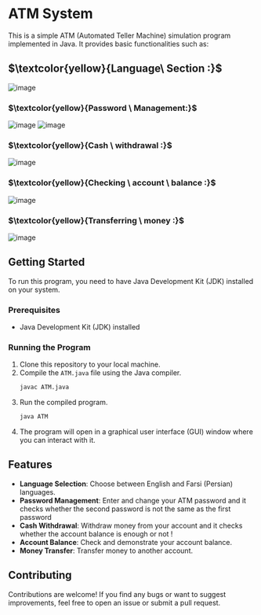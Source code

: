 
# ATM System

This is a simple ATM (Automated Teller Machine) simulation program implemented in Java. It provides basic functionalities such as:

## $\textcolor{yellow}{Language\ Section :\}$
  
![image](https://github.com/MohammadrezaSheikholeslami84/ATM-GUI/assets/166950228/0aba50cc-3bd1-4044-ab7d-f386b31e449b)

### $\textcolor{yellow}{Password \ Management:\}$

![image](https://github.com/MohammadrezaSheikholeslami84/ATM-GUI/assets/166950228/b7f13af9-95e5-4f33-a55a-afe5513723ce)             ![image](https://github.com/MohammadrezaSheikholeslami84/ATM-GUI/assets/166950228/0b022657-e5f1-444b-a91a-61be6f723ebf)
 
### $\textcolor{yellow}{Cash  \ withdrawal :\}$

![image](https://github.com/MohammadrezaSheikholeslami84/ATM-GUI/assets/166950228/43d45a3e-3dd5-424d-9365-9b321271e8bf)

### $\textcolor{yellow}{Checking   \ account \ balance :\}$

![image](https://github.com/MohammadrezaSheikholeslami84/ATM-GUI/assets/166950228/b47c634e-46f6-4556-89a1-b1891067ba49)

### $\textcolor{yellow}{Transferring  \ money :\}$

![image](https://github.com/MohammadrezaSheikholeslami84/ATM-GUI/assets/166950228/4c402c68-808f-485e-9cd1-6f4dc16f4163)


## Getting Started

To run this program, you need to have Java Development Kit (JDK) installed on your system.

### Prerequisites

- Java Development Kit (JDK) installed

### Running the Program

1. Clone this repository to your local machine.
2. Compile the `ATM.java` file using the Java compiler.
   ```bash
   javac ATM.java
   ```
3. Run the compiled program.
   ```bash
   java ATM
   ```
4. The program will open in a graphical user interface (GUI) window where you can interact with it.

## Features

- **Language Selection**: Choose between English and Farsi (Persian) languages.
- **Password Management**: Enter and change your ATM password and it checks whether the second password is not the same as the first password
- **Cash Withdrawal**: Withdraw money from your account and it checks whether the account balance is enough or not !
- **Account Balance**: Check and demonstrate your account balance.
- **Money Transfer**: Transfer money to another account.

## Contributing

Contributions are welcome! If you find any bugs or want to suggest improvements, feel free to open an issue or submit a pull request.
